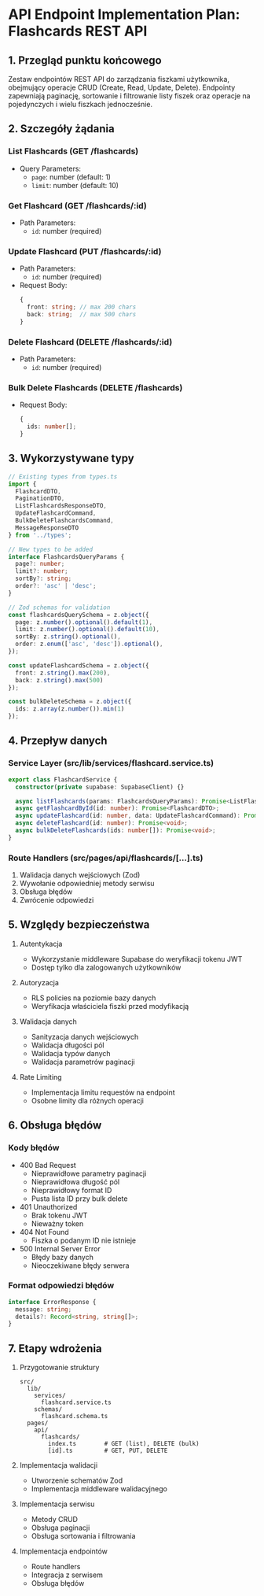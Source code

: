 # API Endpoint Implementation Plan: Flashcards REST API

## 1. Przegląd punktu końcowego
Zestaw endpointów REST API do zarządzania fiszkami użytkownika, obejmujący operacje CRUD (Create, Read, Update, Delete). Endpointy zapewniają paginację, sortowanie i filtrowanie listy fiszek oraz operacje na pojedynczych i wielu fiszkach jednocześnie.

## 2. Szczegóły żądania

### List Flashcards (GET /flashcards)
- Query Parameters:
  - `page`: number (default: 1)
  - `limit`: number (default: 10)

### Get Flashcard (GET /flashcards/:id)
- Path Parameters:
  - `id`: number (required)

### Update Flashcard (PUT /flashcards/:id)
- Path Parameters:
  - `id`: number (required)
- Request Body:
  ```typescript
  {
    front: string; // max 200 chars
    back: string;  // max 500 chars
  }
  ```

### Delete Flashcard (DELETE /flashcards/:id)
- Path Parameters:
  - `id`: number (required)

### Bulk Delete Flashcards (DELETE /flashcards)
- Request Body:
  ```typescript
  {
    ids: number[];
  }
  ```

## 3. Wykorzystywane typy

```typescript
// Existing types from types.ts
import {
  FlashcardDTO,
  PaginationDTO,
  ListFlashcardsResponseDTO,
  UpdateFlashcardCommand,
  BulkDeleteFlashcardsCommand,
  MessageResponseDTO
} from '../types';

// New types to be added
interface FlashcardsQueryParams {
  page?: number;
  limit?: number;
  sortBy?: string;
  order?: 'asc' | 'desc';
}

// Zod schemas for validation
const flashcardsQuerySchema = z.object({
  page: z.number().optional().default(1),
  limit: z.number().optional().default(10),
  sortBy: z.string().optional(),
  order: z.enum(['asc', 'desc']).optional(),
});

const updateFlashcardSchema = z.object({
  front: z.string().max(200),
  back: z.string().max(500)
});

const bulkDeleteSchema = z.object({
  ids: z.array(z.number()).min(1)
});
```

## 4. Przepływ danych

### Service Layer (src/lib/services/flashcard.service.ts)
```typescript
export class FlashcardService {
  constructor(private supabase: SupabaseClient) {}

  async listFlashcards(params: FlashcardsQueryParams): Promise<ListFlashcardsResponseDTO>;
  async getFlashcardById(id: number): Promise<FlashcardDTO>;
  async updateFlashcard(id: number, data: UpdateFlashcardCommand): Promise<void>;
  async deleteFlashcard(id: number): Promise<void>;
  async bulkDeleteFlashcards(ids: number[]): Promise<void>;
}
```

### Route Handlers (src/pages/api/flashcards/[...].ts)
1. Walidacja danych wejściowych (Zod)
2. Wywołanie odpowiedniej metody serwisu
3. Obsługa błędów
4. Zwrócenie odpowiedzi

## 5. Względy bezpieczeństwa

1. Autentykacja
   - Wykorzystanie middleware Supabase do weryfikacji tokenu JWT
   - Dostęp tylko dla zalogowanych użytkowników

2. Autoryzacja
   - RLS policies na poziomie bazy danych
   - Weryfikacja właściciela fiszki przed modyfikacją

3. Walidacja danych
   - Sanityzacja danych wejściowych
   - Walidacja długości pól
   - Walidacja typów danych
   - Walidacja parametrów paginacji

4. Rate Limiting
   - Implementacja limitu requestów na endpoint
   - Osobne limity dla różnych operacji

## 6. Obsługa błędów

### Kody błędów
- 400 Bad Request
  - Nieprawidłowe parametry paginacji
  - Nieprawidłowa długość pól
  - Nieprawidłowy format ID
  - Pusta lista ID przy bulk delete
- 401 Unauthorized
  - Brak tokenu JWT
  - Nieważny token
- 404 Not Found
  - Fiszka o podanym ID nie istnieje
- 500 Internal Server Error
  - Błędy bazy danych
  - Nieoczekiwane błędy serwera

### Format odpowiedzi błędów
```typescript
interface ErrorResponse {
  message: string;
  details?: Record<string, string[]>;
}
```

## 7. Etapy wdrożenia

1. Przygotowanie struktury
   ```
   src/
     lib/
       services/
         flashcard.service.ts
       schemas/
         flashcard.schema.ts
     pages/
       api/
         flashcards/
           index.ts        # GET (list), DELETE (bulk)
           [id].ts         # GET, PUT, DELETE
   ```

2. Implementacja walidacji
   - Utworzenie schematów Zod
   - Implementacja middleware walidacyjnego

3. Implementacja serwisu
   - Metody CRUD
   - Obsługa paginacji
   - Obsługa sortowania i filtrowania

4. Implementacja endpointów
   - Route handlers
   - Integracja z serwisem
   - Obsługa błędów
